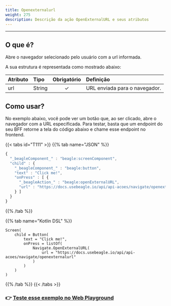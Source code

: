 ```yaml
---
title: Openexternalurl
weight: 275
description: Descrição da ação OpenExternalURL e seus atributos
---
```


---

## O que é?

Abre o navegador selecionado pelo usuário com a url informada.

A sua estrutura é representada como mostrado abaixo: 

| **Atributo** | **Tipo** | Obrigatório | **Definição** |
| :--- | :--- | :---: | :--- |
| url | String | ✓ | URL enviada para o navegador. |

## Como usar?

No exemplo abaixo, você pode ver um botão que, ao ser clicado, abre o navegador com a URL especificada. Para testar, basta que um endpoint do seu BFF retorne a tela do código abaixo e chame esse endpoint no frontend.

{{< tabs id="T111" >}}
{{% tab name="JSON" %}}
```javascript
{
  "_beagleComponent_" : "beagle:screenComponent",
  "child" : {
    "_beagleComponent_" : "beagle:button",
    "text" : "Click me!",
    "onPress" : [ {
      "_beagleAction_" : "beagle:openExternalURL",
      "url" : "https://docs.usebeagle.io/api/api-acoes/navigate/openexternalurl"
    } ]
  }
}
```
{{% /tab %}}

{{% tab name="Kotlin DSL" %}}
```
Screen(
    child = Button(
        text = "Click me!",
        onPress = listOf(
            Navigate.OpenExternalURL(
                url = "https://docs.usebeagle.io/api/api-acoes/navigate/openexternalurl"
            )
        )
    )
)
```
{{% /tab %}}
{{< /tabs >}}

### 👉 [Teste esse exemplo no Web Playground](https://beagle-playground.netlify.app/#/demo/default-components/button.json)
